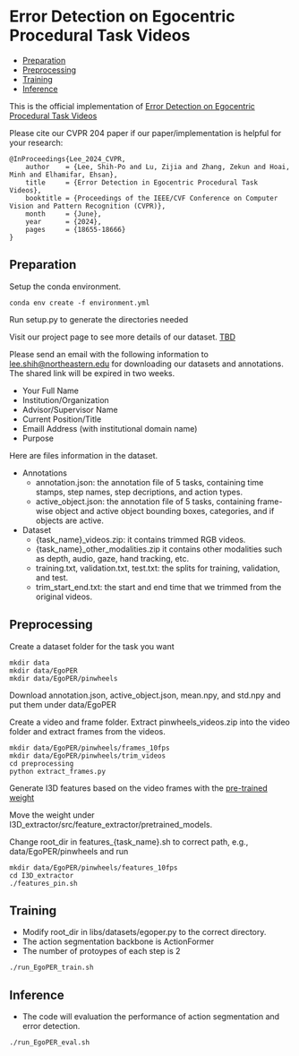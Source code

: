 # Error Detection on Egocentric Procedural Task Videos

- [Preparation](#Preparation)
- [Preprocessing](#Preprocessing)
- [Training](#Training)
- [Inference](#Inference)

This is the official implementation of [Error Detection on Egocentric Procedural Task Videos](https://openaccess.thecvf.com/content/CVPR2024/papers/Lee_Error_Detection_in_Egocentric_Procedural_Task_Videos_CVPR_2024_paper.pdf)

Please cite our CVPR 204 paper if our paper/implementation is helpful for your research:

```
@InProceedings{Lee_2024_CVPR,
    author    = {Lee, Shih-Po and Lu, Zijia and Zhang, Zekun and Hoai, Minh and Elhamifar, Ehsan},
    title     = {Error Detection in Egocentric Procedural Task Videos},
    booktitle = {Proceedings of the IEEE/CVF Conference on Computer Vision and Pattern Recognition (CVPR)},
    month     = {June},
    year      = {2024},
    pages     = {18655-18666}
}
```

## Preparation

Setup the conda environment.

```
conda env create -f environment.yml
```

Run setup.py to generate the directories needed

Visit our project page to see more details of our dataset.
[TBD]()

Please send an email with the following information to lee.shih@northeastern.edu for downloading our datasets and annotations. The shared link will be expired in two weeks.
- Your Full Name
- Institution/Organization
- Advisor/Supervisor Name
- Current Position/Title
- Emaill Address (with institutional domain name)
- Purpose

Here are files information in the dataset.
- Annotations
    - annotation.json: the annotation file of 5 tasks, containing time stamps, step names, step decriptions, and action types.
    - active_object.json: the annotation file of 5 tasks, containing frame-wise object and active object bounding boxes, categories, and if objects are active.
- Dataset
    - {task_name}_videos.zip: it contains trimmed RGB videos.
    - {task_name}_other_modalities.zip it contains other modalities such as depth, audio, gaze, hand tracking, etc.
    - training.txt, validation.txt, test.txt: the splits for training, validation, and test.
    - trim_start_end.txt: the start and end time that we trimmed from the original videos.

## Preprocessing

Create a dataset folder for the task you want

```
mkdir data
mkdir data/EgoPER
mkdir data/EgoPER/pinwheels
```

Download annotation.json, active_object.json, mean.npy, and std.npy and put them under data/EgoPER

Create a video and frame folder. Extract pinwheels_videos.zip into the video folder and extract frames from the videos.

```
mkdir data/EgoPER/pinwheels/frames_10fps
mkdir data/EgoPER/pinwheels/trim_videos
cd preprocessing
python extract_frames.py
```

Generate I3D features based on the video frames with the [pre-trained weight](https://drive.google.com/file/d/1SF4NduQ7w08wP00IgftZjnRqRYRdppd6/view?usp=sharing)

Move the weight under I3D_extractor/src/feature_extractor/pretrained_models.

Change root_dir in features_{task_name}.sh to correct path, e.g., data/EgoPER/pinwheels and run

```
mkdir data/EgoPER/pinwheels/features_10fps
cd I3D_extractor
./features_pin.sh
```

## Training

- Modify root_dir in libs/datasets/egoper.py to the correct directory. 
- The action segmentation backbone is ActionFormer
- The number of protoypes of each step is 2

```
./run_EgoPER_train.sh
```


## Inference
- The code will evaluation the performance of action segmentation and error detection.

```
./run_EgoPER_eval.sh
```
